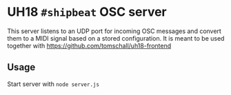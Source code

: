 # UH18 `#shipbeat` OSC server

This server listens to an UDP port for incoming OSC messages and convert them to a MIDI signal based on a stored configuration.
It is meant to be used together with <https://github.com/tomschall/uh18-frontend>

## Usage

Start server with `node server.js`
